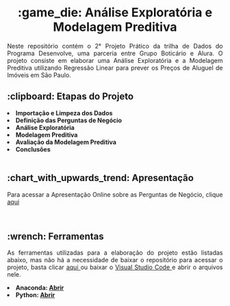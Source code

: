 <h1 align="center"> :game_die: Análise Exploratória e Modelagem Preditiva </h1>

<p align="justify">
  Neste repositório contém o 2° Projeto Prático da trilha de Dados do Programa Desenvolve, uma parceria entre Grupo Boticário e Alura. O projeto consiste em elaborar uma Análise Exploratória e a Modelagem Preditiva utilizando Regressão Linear para prever os Preços de Aluguel de Imóveis em São Paulo.
<br>

<h2 align="left"> :clipboard: Etapas do Projeto </h2>

<li> <b> Importação e Limpeza dos Dados </b> </li>
<li> <b> Definição das Perguntas de Negócio </b> </li>
<li> <b> Análise Exploratória</b> </li>
<li> <b> Modelagem Preditiva</b> </li>
<li> <b> Avaliação da Modelagem Preditiva</b> </li>
<li> <b> Conclusões</b> </li>

<br>

<h2 align="left"> :chart_with_upwards_trend: Apresentação </h2>

<p align="justify">
Para acessar a Apresentação Online sobre as Perguntas de Negócio, clique <a href= https://docs.google.com/presentation/d/1ub0rFwG8Efp6U_Th1dhUFSMgbdwb4YcWtsV1BLGdTQA/edit?usp=sharing>aqui </a> 
</p>

<br>

<h2 align="left"> :wrench: Ferramentas </h2>

<p align="justify"> 
As ferramentas utilizadas para a elaboração do projeto estão listadas abaixo, mas não há a necessidade de baixar o repositório para acessar o projeto, basta clicar <a href=https://github.com/GabrielUruga/RegressaoLinear/blob/main/Projeto%20Pr%C3%A1tico%202.ipynb> aqui </a> ou baixar o <a href=https://code.visualstudio.com/> Visual Studio Code </a> e abrir o arquivos nele.
  
  
  <li> <b> Anaconda: <a href= https://www.anaconda.com/download> Abrir </a> </b></li>
  <li> <b> Python:  <a href=https://www.python.org/> Abrir </a> </b> </li>
</p>
